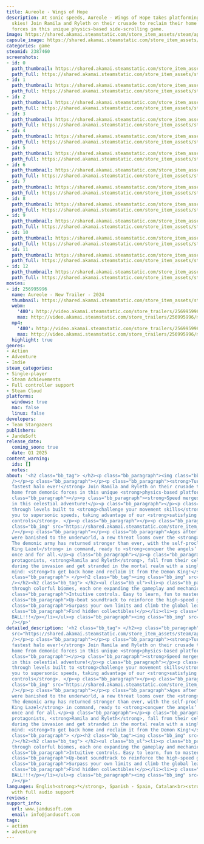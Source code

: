```yaml
---
title: Aureole - Wings of Hope
description: At sonic speeds, Aureole - Wings of Hope takes platforming to the literal
  skies! Join Ramila and Ryleth on their crusade to reclaim their home from demonic
  forces in this unique physics-based side-scrolling game.
image: https://shared.akamai.steamstatic.com/store_item_assets/steam/apps/2387460/header.jpg?t=1730716929
capsule_image: https://shared.akamai.steamstatic.com/store_item_assets/steam/apps/2387460/capsule_231x87.jpg?t=1730716929
categories: game
steamid: 2387460
screenshots:
- id: 0
  path_thumbnail: https://shared.akamai.steamstatic.com/store_item_assets/steam/apps/2387460/ss_7ef1d19922bba30db1be4c1d7a6f0eb624fbeb01.600x338.jpg?t=1730716929
  path_full: https://shared.akamai.steamstatic.com/store_item_assets/steam/apps/2387460/ss_7ef1d19922bba30db1be4c1d7a6f0eb624fbeb01.1920x1080.jpg?t=1730716929
- id: 1
  path_thumbnail: https://shared.akamai.steamstatic.com/store_item_assets/steam/apps/2387460/ss_2facd75bd4308e1332cbc2e7d0ed2c6b8b3f306a.600x338.jpg?t=1730716929
  path_full: https://shared.akamai.steamstatic.com/store_item_assets/steam/apps/2387460/ss_2facd75bd4308e1332cbc2e7d0ed2c6b8b3f306a.1920x1080.jpg?t=1730716929
- id: 2
  path_thumbnail: https://shared.akamai.steamstatic.com/store_item_assets/steam/apps/2387460/ss_8fe910df8530fe82bfd66507115ec31c4719b30d.600x338.jpg?t=1730716929
  path_full: https://shared.akamai.steamstatic.com/store_item_assets/steam/apps/2387460/ss_8fe910df8530fe82bfd66507115ec31c4719b30d.1920x1080.jpg?t=1730716929
- id: 3
  path_thumbnail: https://shared.akamai.steamstatic.com/store_item_assets/steam/apps/2387460/ss_38ed5a8a9a48d2d54f9c2963d122f4adb110250a.600x338.jpg?t=1730716929
  path_full: https://shared.akamai.steamstatic.com/store_item_assets/steam/apps/2387460/ss_38ed5a8a9a48d2d54f9c2963d122f4adb110250a.1920x1080.jpg?t=1730716929
- id: 4
  path_thumbnail: https://shared.akamai.steamstatic.com/store_item_assets/steam/apps/2387460/ss_1059b5d119075a6d5f5065cc3528628d3d897b07.600x338.jpg?t=1730716929
  path_full: https://shared.akamai.steamstatic.com/store_item_assets/steam/apps/2387460/ss_1059b5d119075a6d5f5065cc3528628d3d897b07.1920x1080.jpg?t=1730716929
- id: 5
  path_thumbnail: https://shared.akamai.steamstatic.com/store_item_assets/steam/apps/2387460/ss_38ba6976c1e6814fc34a83fbe8d6f438894b86a5.600x338.jpg?t=1730716929
  path_full: https://shared.akamai.steamstatic.com/store_item_assets/steam/apps/2387460/ss_38ba6976c1e6814fc34a83fbe8d6f438894b86a5.1920x1080.jpg?t=1730716929
- id: 6
  path_thumbnail: https://shared.akamai.steamstatic.com/store_item_assets/steam/apps/2387460/ss_86f1376422cf8ba6412b1824326f0375dce0d635.600x338.jpg?t=1730716929
  path_full: https://shared.akamai.steamstatic.com/store_item_assets/steam/apps/2387460/ss_86f1376422cf8ba6412b1824326f0375dce0d635.1920x1080.jpg?t=1730716929
- id: 7
  path_thumbnail: https://shared.akamai.steamstatic.com/store_item_assets/steam/apps/2387460/ss_0237601491948a2f2ab8fd7cbe7d956cad0e61e8.600x338.jpg?t=1730716929
  path_full: https://shared.akamai.steamstatic.com/store_item_assets/steam/apps/2387460/ss_0237601491948a2f2ab8fd7cbe7d956cad0e61e8.1920x1080.jpg?t=1730716929
- id: 8
  path_thumbnail: https://shared.akamai.steamstatic.com/store_item_assets/steam/apps/2387460/ss_1abe02829a3c3f571b67ae75dde14e4ebd15c041.600x338.jpg?t=1730716929
  path_full: https://shared.akamai.steamstatic.com/store_item_assets/steam/apps/2387460/ss_1abe02829a3c3f571b67ae75dde14e4ebd15c041.1920x1080.jpg?t=1730716929
- id: 9
  path_thumbnail: https://shared.akamai.steamstatic.com/store_item_assets/steam/apps/2387460/ss_b3cfa7e61b5e080be33f7a79686e1c2d74226452.600x338.jpg?t=1730716929
  path_full: https://shared.akamai.steamstatic.com/store_item_assets/steam/apps/2387460/ss_b3cfa7e61b5e080be33f7a79686e1c2d74226452.1920x1080.jpg?t=1730716929
- id: 10
  path_thumbnail: https://shared.akamai.steamstatic.com/store_item_assets/steam/apps/2387460/ss_0df7e7ad5ea015aa91114be3009519240dd8b30e.600x338.jpg?t=1730716929
  path_full: https://shared.akamai.steamstatic.com/store_item_assets/steam/apps/2387460/ss_0df7e7ad5ea015aa91114be3009519240dd8b30e.1920x1080.jpg?t=1730716929
- id: 11
  path_thumbnail: https://shared.akamai.steamstatic.com/store_item_assets/steam/apps/2387460/ss_7044627101f8be04555e47ccedc83b664e893d77.600x338.jpg?t=1730716929
  path_full: https://shared.akamai.steamstatic.com/store_item_assets/steam/apps/2387460/ss_7044627101f8be04555e47ccedc83b664e893d77.1920x1080.jpg?t=1730716929
- id: 12
  path_thumbnail: https://shared.akamai.steamstatic.com/store_item_assets/steam/apps/2387460/ss_98c10b94f4210f163efbb42dc09800fa4b58d6d2.600x338.jpg?t=1730716929
  path_full: https://shared.akamai.steamstatic.com/store_item_assets/steam/apps/2387460/ss_98c10b94f4210f163efbb42dc09800fa4b58d6d2.1920x1080.jpg?t=1730716929
movies:
- id: 256995996
  name: Aureole - New Trailer - 2024
  thumbnail: https://shared.akamai.steamstatic.com/store_item_assets/steam/apps/256995996/movie.293x165.jpg?t=1711010224
  webm:
    '480': http://video.akamai.steamstatic.com/store_trailers/256995996/movie480_vp9.webm?t=1711010224
    max: http://video.akamai.steamstatic.com/store_trailers/256995996/movie_max_vp9.webm?t=1711010224
  mp4:
    '480': http://video.akamai.steamstatic.com/store_trailers/256995996/movie480.mp4?t=1711010224
    max: http://video.akamai.steamstatic.com/store_trailers/256995996/movie_max.mp4?t=1711010224
  highlight: true
genres:
- Action
- Adventure
- Indie
steam_categories:
- Single-player
- Steam Achievements
- Full controller support
- Steam Cloud
platforms:
  windows: true
  mac: false
  linux: false
developers:
- Team Stargazers
publishers:
- JanduSoft
release_date:
  coming_soon: true
  date: Q1 2025
content_warning:
  ids: []
  notes:
about: '<h2 class="bb_tag"> </h2><p class="bb_paragraph"><img class="bb_img" src="https://shared.akamai.steamstatic.com/store_item_assets/steam/apps/2387460/extras/OVERLAY_2BUENO.gif?t=1730716929"
  /></p><p class="bb_paragraph"></p><p class="bb_paragraph"><strong>Turn into the
  fastest halo ever!</strong> Join Ramila and Ryleth on their crusade to reclaim their
  home from demonic forces in this unique <strong>physics-based platformer</strong>.</p><p
  class="bb_paragraph"></p><p class="bb_paragraph"><strong>Speed merges with precision</strong>
  in this celestial adventure!</p><p class="bb_paragraph"></p><p class="bb_paragraph">Dash
  through levels built to <strong>challenge your movement skills</strong> and push
  you to supersonic speeds, taking advantage of our <strong>satisfying and snappy
  controls</strong>. </p><p class="bb_paragraph"></p><p class="bb_paragraph"><img
  class="bb_img" src="https://shared.akamai.steamstatic.com/store_item_assets/steam/apps/2387460/extras/OVERLAY_1BUENO.gif?t=1730716929"
  /></p><p class="bb_paragraph"></p><p class="bb_paragraph">Ages after the demons
  were banished to the underworld, a new threat looms over the <strong>Heaven Kingdom</strong>.
  The demonic army has returned stronger than ever, with the self-proclaimed <strong>Demon
  King Lazel</strong> in command, ready to <strong>conquer the angels’ domains</strong>
  once and for all.</p><p class="bb_paragraph"></p><p class="bb_paragraph">Our angelic
  protagonists, <strong>Ramila and Ryleth</strong>, fall from their celestial kingdom
  during the invasion and get stranded in the mortal realm with a single mission in
  mind: <strong>To get back home and reclaim it from the Demon King!</strong></p><p
  class="bb_paragraph"> </p><h2 class="bb_tag"><img class="bb_img" src="https://shared.akamai.steamstatic.com/store_item_assets/steam/apps/2387460/extras/OVERLAY_3BUENO.gif?t=1730716929"
  /></h2><h2 class="bb_tag"> </h2><ul class="bb_ul"><li><p class="bb_paragraph">Travel
  through colorful biomes, each one expanding the gameplay and mechanics!</p></li><li><p
  class="bb_paragraph">Intuitive controls. Easy to learn, fun to master!</p></li><li><p
  class="bb_paragraph">Up-beat soundtrack to reinforce the high-speed gameplay!</p></li><li><p
  class="bb_paragraph">Surpass your own limits and climb the global leaderboards.</p></li><li><p
  class="bb_paragraph">Find hidden collectibles!</p></li><li><p class="bb_paragraph">BEACH
  BALL!!!</p></li></ul><p class="bb_paragraph"><img class="bb_img" src="https://shared.akamai.steamstatic.com/store_item_assets/steam/apps/2387460/extras/OVERLAY_4.gif?t=1730716929"
  /></p>'
detailed_description: '<h2 class="bb_tag"> </h2><p class="bb_paragraph"><img class="bb_img"
  src="https://shared.akamai.steamstatic.com/store_item_assets/steam/apps/2387460/extras/OVERLAY_2BUENO.gif?t=1730716929"
  /></p><p class="bb_paragraph"></p><p class="bb_paragraph"><strong>Turn into the
  fastest halo ever!</strong> Join Ramila and Ryleth on their crusade to reclaim their
  home from demonic forces in this unique <strong>physics-based platformer</strong>.</p><p
  class="bb_paragraph"></p><p class="bb_paragraph"><strong>Speed merges with precision</strong>
  in this celestial adventure!</p><p class="bb_paragraph"></p><p class="bb_paragraph">Dash
  through levels built to <strong>challenge your movement skills</strong> and push
  you to supersonic speeds, taking advantage of our <strong>satisfying and snappy
  controls</strong>. </p><p class="bb_paragraph"></p><p class="bb_paragraph"><img
  class="bb_img" src="https://shared.akamai.steamstatic.com/store_item_assets/steam/apps/2387460/extras/OVERLAY_1BUENO.gif?t=1730716929"
  /></p><p class="bb_paragraph"></p><p class="bb_paragraph">Ages after the demons
  were banished to the underworld, a new threat looms over the <strong>Heaven Kingdom</strong>.
  The demonic army has returned stronger than ever, with the self-proclaimed <strong>Demon
  King Lazel</strong> in command, ready to <strong>conquer the angels’ domains</strong>
  once and for all.</p><p class="bb_paragraph"></p><p class="bb_paragraph">Our angelic
  protagonists, <strong>Ramila and Ryleth</strong>, fall from their celestial kingdom
  during the invasion and get stranded in the mortal realm with a single mission in
  mind: <strong>To get back home and reclaim it from the Demon King!</strong></p><p
  class="bb_paragraph"> </p><h2 class="bb_tag"><img class="bb_img" src="https://shared.akamai.steamstatic.com/store_item_assets/steam/apps/2387460/extras/OVERLAY_3BUENO.gif?t=1730716929"
  /></h2><h2 class="bb_tag"> </h2><ul class="bb_ul"><li><p class="bb_paragraph">Travel
  through colorful biomes, each one expanding the gameplay and mechanics!</p></li><li><p
  class="bb_paragraph">Intuitive controls. Easy to learn, fun to master!</p></li><li><p
  class="bb_paragraph">Up-beat soundtrack to reinforce the high-speed gameplay!</p></li><li><p
  class="bb_paragraph">Surpass your own limits and climb the global leaderboards.</p></li><li><p
  class="bb_paragraph">Find hidden collectibles!</p></li><li><p class="bb_paragraph">BEACH
  BALL!!!</p></li></ul><p class="bb_paragraph"><img class="bb_img" src="https://shared.akamai.steamstatic.com/store_item_assets/steam/apps/2387460/extras/OVERLAY_4.gif?t=1730716929"
  /></p>'
languages: English<strong>*</strong>, Spanish - Spain, Catalan<br><strong>*</strong>languages
  with full audio support
reviews:
support_info:
  url: www.jandusoft.com
  email: info@jandusoft.com
tags:
- action
- adventure
---
```


